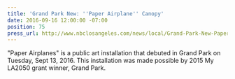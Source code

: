 ```yaml
---
title: 'Grand Park New: ''Paper Airplane'' Canopy'
date: 2016-09-16 12:00:00 -07:00
position: 75
press_url: http://www.nbclosangeles.com/news/local/Grand-Park-New-Paper-Airplane-Canopy-393769601.html
---
```


"Paper Airplanes" is a public art installation that debuted in Grand Park on Tuesday, Sept 13, 2016. This installation was made possible by 2015 My LA2050 grant winner, Grand Park.
